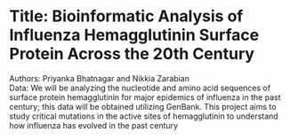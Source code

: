 # Title: Bioinformatic Analysis of Influenza Hemagglutinin Surface Protein Across the 20th Century <br/>
Authors: Priyanka Bhatnagar and Nikkia Zarabian <br/>
Data: We will be analyzing the nucleotide and amino acid sequences of surface protein hemagglutinin for major epidemics of influenza in the past century; this data will be obtained utilizing GenBank. This project aims to study critical mutations in the active sites of hemagglutinin to understand how influenza has evolved in the past century <br/>
